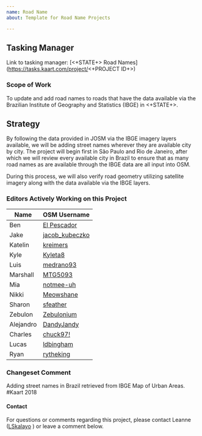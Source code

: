 ```yaml
---
name: Road Name
about: Template for Road Name Projects

---
```

## Tasking Manager
Link to tasking manager: [<+STATE+> Road Names](https://tasks.kaart.com/project/<+PROJECT ID+>)

### Scope of Work
To update and add road names to roads that have the data available via the Brazilian Institute of Geography and Statistics (IBGE) in <+STATE+>.

## Strategy
By following the data provided in JOSM via the IBGE imagery layers available, we will be adding street names wherever they are available city by city. The project will begin first in São Paulo and Rio de Janeiro, after which we will review every available city in Brazil to ensure that as many road names as are available through the IBGE data are all input into OSM.

During this process, we will also verify road geometry utilizing satellite imagery along with the data available via the IBGE layers.

### Editors Actively Working on this Project
| Name      | OSM Username                                                        |
|-----------|---------------------------------------------------------------------|
| Ben       | [El Pescador](https://www.openstreetmap.org/user/El%20Pescador)     |
| Jake      | [jacob_kubeczko](https://www.openstreetmap.org/user/jacob_kubeczko) |
| Katelin   | [kreimers](https://www.openstreetmap.org/user/kreimers)             |
| Kyle      | [Kyleta8](https://www.openstreetmap.org/user/Kyleta8)               |
| Luis      | [medrano93](https://www.openstreetmap.org/user/medrano93)           |
| Marshall  | [MTG5093](https://www.openstreetmap.org/user/MTG5093)               |
| Mia       | [notmee-uh](https://www.openstreetmap.org/user/notmee-uh)           |
| Nikki     | [Meowshane](https://www.openstreetmap.org/user/Meowshane)           |
| Sharon    | [sfeather](https://www.openstreetmap.org/user/sfeather)             |
| Zebulon   | [Zebulonium](https://www.openstreetmap.org/user/Zebulonium)         |
| Alejandro | [DandyJandy](https://www.openstreetmap.org/user/DandyJandy)         |
| Charles   | [chuck97!](https://www.openstreetmap.org/user/chuck97!)             |
| Lucas     | [ldbingham](https://www.openstreetmap.org/user/ldbingham)             |
| Ryan      | [rytheking](https://www.openstreetmap.org/user/rytheking)             |

### Changeset Comment
Adding street names in Brazil retrieved from IBGE Map of Urban Areas. #Kaart 2018

#### Contact
For questions or comments regarding this project, please contact Leanne ([LSkalayo](https://www.openstreetmap.org/user/LSkalayo) ) or leave a comment below.

